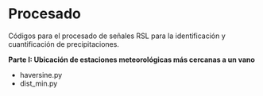 # Procesado
Códigos para el procesado de señales RSL para la identificación y cuantificación de precipitaciones.

<b> Parte I: Ubicación de estaciones meteorológicas más cercanas a un vano </b>
- haversine.py
- dist_min.py
